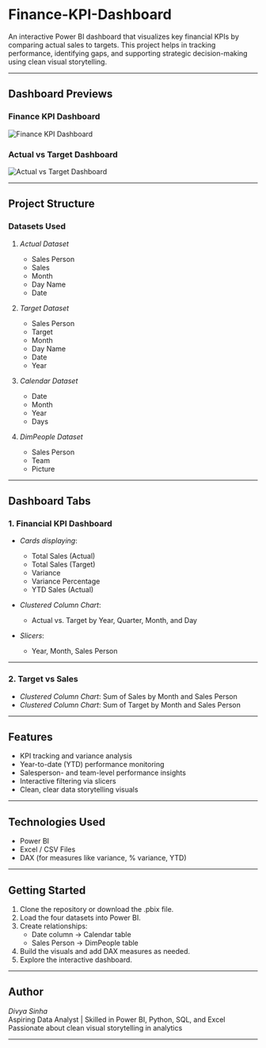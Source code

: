 # Finance-KPI-Dashboard

An interactive Power BI dashboard that visualizes key financial KPIs by comparing actual sales to targets. This project helps in tracking performance, identifying gaps, and supporting strategic decision-making using clean visual storytelling.

---

## Dashboard Previews

### Finance KPI Dashboard
![Finance KPI Dashboard](images/KPI%20dashboard%201.png)

### Actual vs Target Dashboard
![Actual vs Target Dashboard](images/Actual%20vs%20Target%20dashboard%202.png)

---

## Project Structure

### Datasets Used

1. *Actual Dataset*
   - Sales Person
   - Sales
   - Month
   - Day Name
   - Date

2. *Target Dataset*
   - Sales Person
   - Target
   - Month
   - Day Name
   - Date
   - Year

3. *Calendar Dataset*
   - Date
   - Month
   - Year
   - Days

4. *DimPeople Dataset*
   - Sales Person
   - Team
   - Picture

---

## Dashboard Tabs

### 1. Financial KPI Dashboard

- *Cards displaying*:
  - Total Sales (Actual)
  - Total Sales (Target)
  - Variance
  - Variance Percentage
  - YTD Sales (Actual)

- *Clustered Column Chart*:
  - Actual vs. Target by Year, Quarter, Month, and Day

- *Slicers*:
  - Year, Month, Sales Person

---

### 2. Target vs Sales

- *Clustered Column Chart*: Sum of Sales by Month and Sales Person
- *Clustered Column Chart*: Sum of Target by Month and Sales Person

---

## Features

- KPI tracking and variance analysis
- Year-to-date (YTD) performance monitoring
- Salesperson- and team-level performance insights
- Interactive filtering via slicers
- Clean, clear data storytelling visuals

---

## Technologies Used

- Power BI
- Excel / CSV Files
- DAX (for measures like variance, % variance, YTD)

---

## Getting Started

1. Clone the repository or download the .pbix file.
2. Load the four datasets into Power BI.
3. Create relationships:
   - Date column → Calendar table
   - Sales Person → DimPeople table
4. Build the visuals and add DAX measures as needed.
5. Explore the interactive dashboard.

---

## Author

*Divya Sinha*  
Aspiring Data Analyst | Skilled in Power BI, Python, SQL, and Excel  
Passionate about clean visual storytelling in analytics

---
